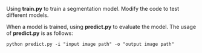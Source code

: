Using **train.py** to train a segmentation model. Modify the code to test different models.

When a model is trained, using **predict.py** to evaluate the model. The usage of **predict.py** is as follows:
```
python predict.py -i "input image path" -o "output image path"
```
